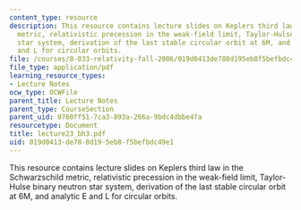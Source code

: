 ```yaml
---
content_type: resource
description: This resource contains lecture slides on Keplers third law in the Schwarzschild
  metric, relativistic precession in the weak-field limit, Taylor-Hulse binary neutron
  star system, derivation of the last stable circular orbit at 6M, and analytic E
  and L for circular orbits.
file: /courses/8-033-relativity-fall-2006/019d0413de788d195eb8f5befbdc49e1_lecture23_bh3.pdf
file_type: application/pdf
learning_resource_types:
- Lecture Notes
ocw_type: OCWFile
parent_title: Lecture Notes
parent_type: CourseSection
parent_uid: 0760ff51-7ca3-893a-266a-9bdc4dbbe4fa
resourcetype: Document
title: lecture23_bh3.pdf
uid: 019d0413-de78-8d19-5eb8-f5befbdc49e1
---
```

This resource contains lecture slides on Keplers third law in the Schwarzschild metric, relativistic precession in the weak-field limit, Taylor-Hulse binary neutron star system, derivation of the last stable circular orbit at 6M, and analytic E and L for circular orbits.

